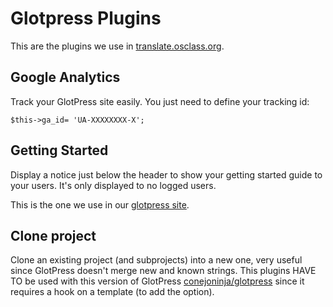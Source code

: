 # Glotpress Plugins

This are the plugins we use in [translate.osclass.org](http://translate.osclass.org/).

## Google Analytics

Track your GlotPress site easily. You just need to define your tracking id:

```
$this->ga_id= 'UA-XXXXXXXX-X';
```

## Getting Started

Display a notice just below the header to show your getting started guide to your users. It's only displayed to no logged users.

This is the one we use in our [glotpress site](http://translate.osclass.org/).

## Clone project

Clone an existing project (and subprojects) into a new one, very useful since GlotPress doesn't merge new and known strings. This plugins HAVE TO be used with this version of GlotPress [conejoninja/glotpress](https://github.com/conejoninja/glotpress) since it requires a hook on a template (to add the option).